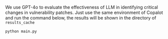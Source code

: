 We use GPT-4o to evaluate the effectiveness of LLM in identifying critical changes in vulnerability patches. Just use the same environment of Copalot and run the command below, the results will be shown in the directory of `results_cache` 
```
python main.py
```